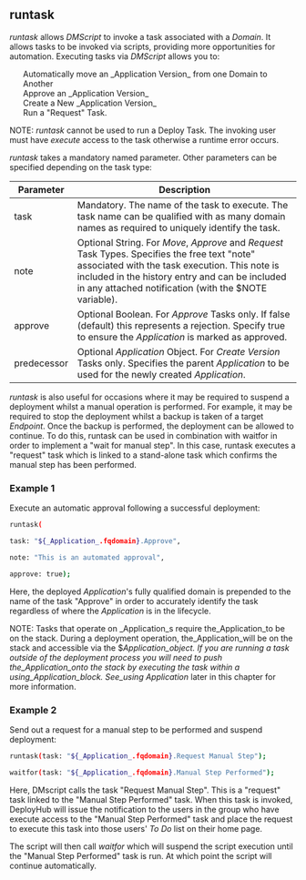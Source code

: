 
## runtask

_runtask_ allows _DMScript_ to invoke a task associated with a _Domain_. It allows tasks to be invoked via scripts, providing more opportunities for automation. Executing tasks via _DMScript_ allows you to:

<ul style="list-style-type: none;"><li>Automatically move an _Application Version_ from one Domain to Another</li>
<li> Approve an _Application Version_</li>
<li> Create a New _Application Version_ </li>
<li> Run a "Request" Task.</li></ul>

NOTE: _runtask_ cannot be used to run a Deploy Task. The invoking user must have _execute_ access to the task otherwise a runtime error occurs.

_runtask_ takes a mandatory named parameter. Other parameters can be specified depending on the task type:

| Parameter   | Description                                                                                                                                                                                                                                                |
|-------------|------------------------------------------------------------------------------------------------------------------------------------------------------------------------------------------------------------------------------------------------------------|
| task        | Mandatory. The name of the task to execute. The task name can be qualified with as many domain names as required to uniquely identify the task.                                                                                                            |
| note        | Optional String. For _Move_, _Approve_ and _Request_ Task Types. Specifies the free text "note" associated with the task execution. This note is included in the history entry and can be included in any attached notification (with the $NOTE variable). |
| approve     | Optional Boolean. For _Approve_ Tasks only. If false (default) this represents a rejection. Specify true to ensure the _Application_ is marked as approved.                                                                                                |
| predecessor | Optional _Application_ Object. For _Create Version_ Tasks only. Specifies the parent _Application_ to be used for the newly created _Application_.                                                                                                         |

_runtask_ is also useful for occasions where it may be required to suspend a deployment whilst a manual operation is performed. For example, it may be required to stop the deployment whilst a backup is taken of a target _Endpoint_. Once the backup is performed, the deployment can be allowed to continue. To do this, runtask can be used in combination with waitfor in order to implement a "wait for manual step". In this case, runtask executes a "request" task which is linked to a stand-alone task which confirms the manual step has been performed.

### Example 1

Execute an automatic approval following a successful deployment:

```bash
runtask(

task: "${_Application_.fqdomain}.Approve",

note: "This is an automated approval",

approve: true);
```

Here, the deployed _Application_'s fully qualified domain is prepended to the name of the task "Approve" in order to accurately identify the task regardless of where the _Application_ is in the lifecycle.

NOTE: Tasks that operate on _Application_s require the_Application_to be on the stack. During a deployment operation, the_Application_will be on the stack and accessible via the $_Application_object. If you are running a task outside of the deployment process you will need to push the_Application_onto the stack by executing the task within a using_Application_block. See_using Application_ later in this chapter for more information.

### Example 2

Send out a request for a manual step to be performed and suspend deployment:

```bash
runtask(task: "${_Application_.fqdomain}.Request Manual Step");

waitfor(task: "${_Application_.fqdomain}.Manual Step Performed");
```

Here, DMscript calls the task "Request Manual Step". This is a "request" task linked to the "Manual Step Performed" task. When this task is invoked, DeployHub will issue the notification to the users in the group who have execute access to the "Manual Step Performed" task and place the request to execute this task into those users' _To Do_ list on their home page.

The script will then call _waitfor_ which will suspend the script execution until the "Manual Step Performed" task is run. At which point the script will continue automatically.
